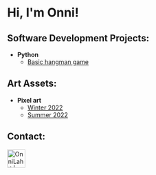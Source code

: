 <h1>Hi, I'm Onni! <br/>

<h2>Software Development Projects:</h2>

- <b>Python</b>
  - [Basic hangman game](https://github.com/OnniLahti/Hangman)

<h2>Art Assets:</h2>

- <b>Pixel art</b>
  - [Winter 2022](!!!!!!!!!!!)
  - [Summer 2022](!!!!!!!!!!!)

<h2>Contact:</h2>

[<img align="left" alt="OnniLahti | LinkedIn" width="42px" src="https://cdn.jsdelivr.net/npm/simple-icons@v3/icons/linkedin.svg" />][linkedin]

[linkedin]: https://www.linkedin.com/in/onni-lahti-5a406b23a/
